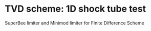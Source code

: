 # TVD scheme: 1D shock tube test

SuperBee limiter and Minimod limiter for Finite Difference Scheme
